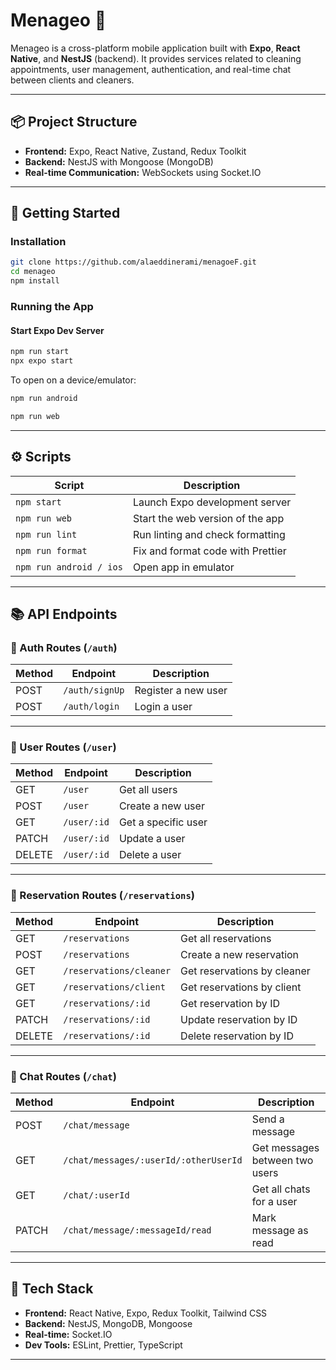 # Menageo 🧼

Menageo is a cross-platform mobile application built with **Expo**, **React Native**, and **NestJS** (backend). It provides services related to cleaning appointments, user management, authentication, and real-time chat between clients and cleaners.

---

## 📦 Project Structure

- **Frontend:** Expo, React Native, Zustand, Redux Toolkit
- **Backend:** NestJS with Mongoose (MongoDB)
- **Real-time Communication:** WebSockets using Socket.IO

---

## 🚀 Getting Started


### Installation

```bash
git clone https://github.com/alaeddinerami/menagoeF.git
cd menageo
npm install
```

### Running the App

#### Start Expo Dev Server

```bash
npm run start
npx expo start
```

To open on a device/emulator:

```bash
npm run android

npm run web
```

---

## ⚙️ Scripts

| Script       | Description                          |
|--------------|--------------------------------------|
| `npm start`  | Launch Expo development server       |
| `npm run web`| Start the web version of the app     |
| `npm run lint`| Run linting and check formatting    |
| `npm run format`| Fix and format code with Prettier |
| `npm run android / ios` | Open app in emulator       |

---

## 📚 API Endpoints

### 🔐 Auth Routes (`/auth`)
| Method | Endpoint        | Description         |
|--------|------------------|---------------------|
| POST   | `/auth/signUp`   | Register a new user |
| POST   | `/auth/login`    | Login a user        |

---

### 👤 User Routes (`/user`)
| Method | Endpoint         | Description               |
|--------|------------------|---------------------------|
| GET    | `/user`          | Get all users             |
| POST   | `/user`          | Create a new user         |
| GET    | `/user/:id`      | Get a specific user       |
| PATCH  | `/user/:id`      | Update a user             |
| DELETE | `/user/:id`      | Delete a user             |

---

### 📅 Reservation Routes (`/reservations`)
| Method | Endpoint                  | Description                        |
|--------|---------------------------|------------------------------------|
| GET    | `/reservations`           | Get all reservations               |
| POST   | `/reservations`           | Create a new reservation           |
| GET    | `/reservations/cleaner`   | Get reservations by cleaner        |
| GET    | `/reservations/client`    | Get reservations by client         |
| GET    | `/reservations/:id`       | Get reservation by ID              |
| PATCH  | `/reservations/:id`       | Update reservation by ID           |
| DELETE | `/reservations/:id`       | Delete reservation by ID           |

---

### 💬 Chat Routes (`/chat`)
| Method | Endpoint                                            | Description                        |
|--------|-----------------------------------------------------|------------------------------------|
| POST   | `/chat/message`                                     | Send a message                     |
| GET    | `/chat/messages/:userId/:otherUserId`               | Get messages between two users     |
| GET    | `/chat/:userId`                                     | Get all chats for a user           |
| PATCH  | `/chat/message/:messageId/read`                     | Mark message as read               |

---

## 🧪 Tech Stack

- **Frontend:** React Native, Expo,  Redux Toolkit, Tailwind CSS
- **Backend:** NestJS, MongoDB, Mongoose
- **Real-time:** Socket.IO
- **Dev Tools:** ESLint, Prettier, TypeScript

---


